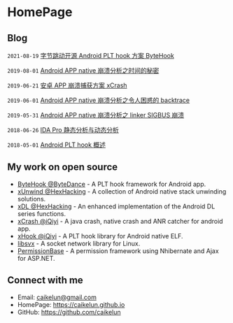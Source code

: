 # HomePage


## Blog

`2021-08-19` [字节跳动开源 Android PLT hook 方案 ByteHook](site/blog/2021-08-19-bytedance-open-source-bytehook.md)

`2019-08-01` [Android APP native 崩溃分析之时间的秘密](site/blog/2019-08-01-android-app-native-crash-secret-of-time.md)

`2019-06-21` [安卓 APP 崩溃捕获方案 xCrash](site/blog/2019-06-21-android-app-crash-capture-solution-xcrash.md)

`2019-06-01` [Android APP native 崩溃分析之令人困惑的 backtrace](site/blog/2019-06-01-android-app-native-crash-confusing-backtrace.md)

`2019-05-31` [Android APP native 崩溃分析之 linker SIGBUS 崩溃](site/blog/2019-05-31-android-app-native-crash-linker-sigbus.md)

`2018-06-26` [IDA Pro 静态分析与动态分析](site/blog/2018-06-26-ida-pro-static-analysis-and-dynamic-analysis.md)

`2018-05-01` [Android PLT hook 概述](site/blog/2018-05-01-android-plt-hook-overview.md)


## My work on open source

* [ByteHook @ByteDance](https://github.com/bytedance/bhook) - A PLT hook framework for Android app.
* [xUnwind @HexHacking](https://github.com/hexhacking/xUnwind) - A collection of Android native stack unwinding solutions.
* [xDL @HexHacking](https://github.com/hexhacking/xDL) - An enhanced implementation of the Android DL series functions.
* [xCrash @iQiyi](https://github.com/iqiyi/xCrash) - A java crash, native crash and ANR catcher for android app.
* [xHook @iQiyi](https://github.com/iqiyi/xHook) - A PLT hook library for Android native ELF.
* [libsvx](https://github.com/caikelun/libsvx) - A socket network library for Linux.
* [PermissionBase](https://github.com/caikelun/PermissionBase) - A permission framework using Nhibernate and Ajax for ASP.NET.


## Connect with me

* Email: caikelun@gmail.com
* HomePage: https://caikelun.github.io
* GitHub: https://github.com/caikelun
